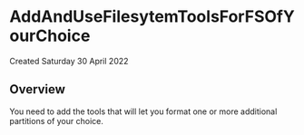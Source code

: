 # AddAndUseFilesytemToolsForFSOfYourChoice
Created Saturday 30 April 2022


Overview
--------

You need to add the tools that will let you format one or more additional partitions of your choice.

